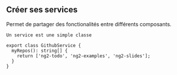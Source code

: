 ## Créer ses services

Permet de partager des fonctionalités entre différents composants.

`Un service est une simple classe`

    export class GithubService {
      myRepos(): string[] {
        return ['ng2-todo', 'ng2-examples', 'ng2-slides'];
      }
    }
